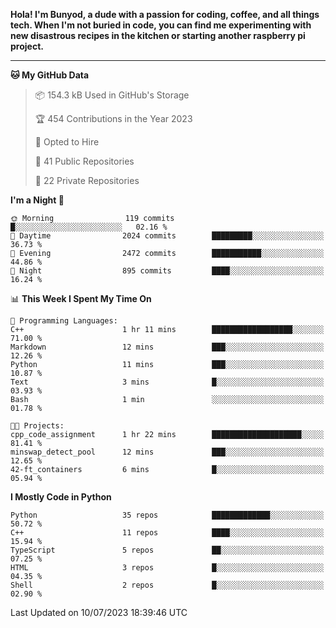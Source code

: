 <p>
<b>Hola! I'm Bunyod, a dude with a passion for coding, coffee, and all things tech. When I'm not buried in code, you can find me experimenting with new disastrous recipes in the kitchen or starting another raspberry pi project.</b>
</p>

---

<!--START_SECTION:waka-->
**🐱 My GitHub Data** 

> 📦 154.3 kB Used in GitHub's Storage 
 > 
> 🏆 454 Contributions in the Year 2023
 > 
> 💼 Opted to Hire
 > 
> 📜 41 Public Repositories 
 > 
> 🔑 22 Private Repositories 
 > 
**I'm a Night 🦉** 

```text
🌞 Morning                119 commits         █░░░░░░░░░░░░░░░░░░░░░░░░   02.16 % 
🌆 Daytime                2024 commits        █████████░░░░░░░░░░░░░░░░   36.73 % 
🌃 Evening                2472 commits        ███████████░░░░░░░░░░░░░░   44.86 % 
🌙 Night                  895 commits         ████░░░░░░░░░░░░░░░░░░░░░   16.24 % 
```


📊 **This Week I Spent My Time On** 

```text
💬 Programming Languages: 
C++                      1 hr 11 mins        ██████████████████░░░░░░░   71.00 % 
Markdown                 12 mins             ███░░░░░░░░░░░░░░░░░░░░░░   12.26 % 
Python                   11 mins             ███░░░░░░░░░░░░░░░░░░░░░░   10.87 % 
Text                     3 mins              █░░░░░░░░░░░░░░░░░░░░░░░░   03.93 % 
Bash                     1 min               ░░░░░░░░░░░░░░░░░░░░░░░░░   01.78 % 

🐱‍💻 Projects: 
cpp_code_assignment      1 hr 22 mins        ████████████████████░░░░░   81.41 % 
minswap_detect_pool      12 mins             ███░░░░░░░░░░░░░░░░░░░░░░   12.65 % 
42-ft_containers         6 mins              █░░░░░░░░░░░░░░░░░░░░░░░░   05.94 % 
```

**I Mostly Code in Python** 

```text
Python                   35 repos            █████████████░░░░░░░░░░░░   50.72 % 
C++                      11 repos            ████░░░░░░░░░░░░░░░░░░░░░   15.94 % 
TypeScript               5 repos             ██░░░░░░░░░░░░░░░░░░░░░░░   07.25 % 
HTML                     3 repos             █░░░░░░░░░░░░░░░░░░░░░░░░   04.35 % 
Shell                    2 repos             █░░░░░░░░░░░░░░░░░░░░░░░░   02.90 % 
```




 Last Updated on 10/07/2023 18:39:46 UTC
<!--END_SECTION:waka-->
